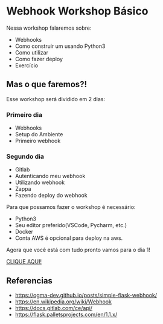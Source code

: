 # Webhook Workshop Básico

Nessa workshop falaremos sobre:

* Webhooks
* Como construir um usando Python3
* Como utilizar
* Como fazer deploy
* Exercício 


## Mas o que faremos?!


Esse workshop será dividido em 2 dias:


### Primeiro dia

* Webhooks
* Setup do Ambiente
* Primeiro webhook

### Segundo dia

* Gitlab
* Autenticando meu webhook
* Utilizando webhook
* Zappa
* Fazendo deploy do webhook


Para que possamos fazer o workshop é necessário:

* Python3
* Seu editor preferido(VSCode, Pycharm, etc.)
* Docker
* Conta AWS é opcional para deploy na aws.


Agora que você está com tudo pronto vamos para o dia 1!

[CLIQUE AQUI!](../master/dia1/setup.md)


## Referencias

* https://ogma-dev.github.io/posts/simple-flask-webhook/
* https://en.wikipedia.org/wiki/Webhook
* https://docs.gitlab.com/ce/api/
* https://flask.palletsprojects.com/en/1.1.x/